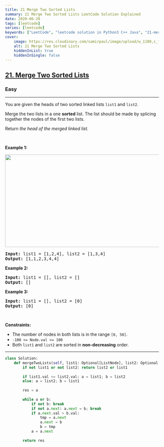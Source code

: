 ```yaml
---
title: 21 Merge Two Sorted Lists
summary: 21 Merge Two Sorted Lists LeetCode Solution Explained
date: 2020-06-20
tags: [leetcode]
series: [leetcode]
keywords: ["LeetCode", "leetcode solution in Python3 C++ Java", "21-merge-two-sorted-lists LeetCode Solution Explained"]
cover:
    image: https://res.cloudinary.com/samirpaul/image/upload/w_1100,c_fit,co_rgb:FFFFFF,l_text:Arial_75_bold:21 Merge Two Sorted Lists - Solution Explained/problem-solving.webp
    alt: 21 Merge Two Sorted Lists
    hiddenInList: true
    hiddenInSingle: false
---
```



<h2><a href="https://leetcode.com/problems/merge-two-sorted-lists/">21. Merge Two Sorted Lists</a></h2><h3>Easy</h3><hr><div><p>You are given the heads of two sorted linked lists <code>list1</code> and <code>list2</code>.</p>

<p>Merge the two lists in a one <strong>sorted</strong> list. The list should be made by splicing together the nodes of the first two lists.</p>

<p>Return <em>the head of the merged linked list</em>.</p>

<p>&nbsp;</p>
<p><strong>Example 1:</strong></p>
<img alt="" src="https://assets.leetcode.com/uploads/2020/10/03/merge_ex1.jpg" style="width: 662px; height: 302px;">
<pre><strong>Input:</strong> list1 = [1,2,4], list2 = [1,3,4]
<strong>Output:</strong> [1,1,2,3,4,4]
</pre>

<p><strong>Example 2:</strong></p>

<pre><strong>Input:</strong> list1 = [], list2 = []
<strong>Output:</strong> []
</pre>

<p><strong>Example 3:</strong></p>

<pre><strong>Input:</strong> list1 = [], list2 = [0]
<strong>Output:</strong> [0]
</pre>

<p>&nbsp;</p>
<p><strong>Constraints:</strong></p>

<ul>
	<li>The number of nodes in both lists is in the range <code>[0, 50]</code>.</li>
	<li><code>-100 &lt;= Node.val &lt;= 100</code></li>
	<li>Both <code>list1</code> and <code>list2</code> are sorted in <strong>non-decreasing</strong> order.</li>
</ul>
</div>

---




```python
class Solution:
    def mergeTwoLists(self, list1: Optional[ListNode], list2: Optional[ListNode]) -> Optional[ListNode]:
        if not list1 or not list2: return list2 or list1
        
        if list1.val <= list2.val: a = list1; b = list2
        else: a = list2; b = list1
        
        res = a
        
        while a or b:
            if not b: break
            if not a.next: a.next = b; break
            if a.next.val > b.val:
                tmp = a.next
                a.next = b
                b = tmp
            a = a.next
        
        return res
```
